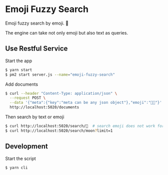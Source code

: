 # Emoji Fuzzy Search

Emoji fuzzy search by emoji. 🌚

The engine can take not only emoji but also text as queries.

## Use Restful Service

Start the app
```bash
$ yarn start
$ pm2 start server.js --name="emoji-fuzzy-search"
```

Add documents
```bash
$ curl --header "Content-Type: application/json" \
  --request POST \
  --data '{"meta":{"key":"meta can be any json object"},"emoji":"🌚🤔"}' \
  http://localhost:5020/documents
```

Then search by text or emoji
```bash
$ curl http://localhost:5020/search/🤔  # search emoji does not work for curl, demo only
$ curl http://localhost:5020/search/moon?limit=1
```

## Development

Start the script
```bash
$ yarn cli
```
